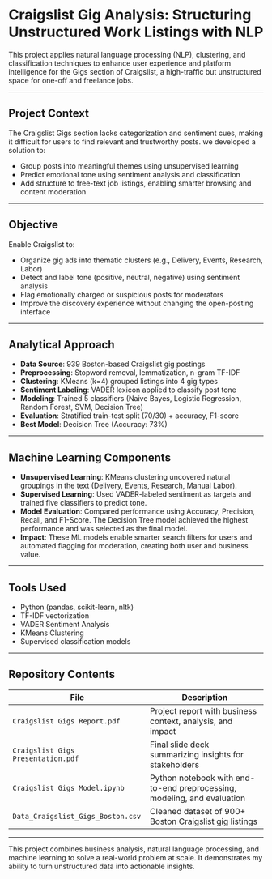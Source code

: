 # Craigslist Gig Analysis: Structuring Unstructured Work Listings with NLP

This project applies natural language processing (NLP), clustering, and classification techniques to enhance user experience and platform intelligence for the Gigs section of Craigslist, a high-traffic but unstructured space for one-off and freelance jobs.

---

## Project Context

The Craigslist Gigs section lacks categorization and sentiment cues, making it difficult for users to find relevant and trustworthy posts. we developed a solution to:
- Group posts into meaningful themes using unsupervised learning
- Predict emotional tone using sentiment analysis and classification
- Add structure to free-text job listings, enabling smarter browsing and content moderation

---

## Objective

Enable Craigslist to:
- Organize gig ads into thematic clusters (e.g., Delivery, Events, Research, Labor)
- Detect and label tone (positive, neutral, negative) using sentiment analysis
- Flag emotionally charged or suspicious posts for moderators
- Improve the discovery experience without changing the open-posting interface

---

## Analytical Approach

- **Data Source**: 939 Boston-based Craigslist gig postings
- **Preprocessing**: Stopword removal, lemmatization, n-gram TF-IDF
- **Clustering**: KMeans (k=4) grouped listings into 4 gig types
- **Sentiment Labeling**: VADER lexicon applied to classify post tone
- **Modeling**: Trained 5 classifiers (Naive Bayes, Logistic Regression, Random Forest, SVM, Decision Tree)
- **Evaluation**: Stratified train-test split (70/30) + accuracy, F1-score
- **Best Model**: Decision Tree (Accuracy: 73%)

---

## Machine Learning Components

- **Unsupervised Learning**: KMeans clustering uncovered natural groupings in the text (Delivery, Events, Research, Manual Labor).
- **Supervised Learning**: Used VADER-labeled sentiment as targets and trained five classifiers to predict tone.
- **Model Evaluation**: Compared performance using Accuracy, Precision, Recall, and F1-Score. The Decision Tree model achieved the highest performance and was selected as the final model.
- **Impact**: These ML models enable smarter search filters for users and automated flagging for moderation, creating both user and business value.

---

## Tools Used

- Python (pandas, scikit-learn, nltk)
- TF-IDF vectorization
- VADER Sentiment Analysis
- KMeans Clustering
- Supervised classification models

---

## Repository Contents

| File | Description |
|------|-------------|
| `Craigslist Gigs Report.pdf` | Project report with business context, analysis, and impact |
| `Craigslist Gigs Presentation.pdf` | Final slide deck summarizing insights for stakeholders |
| `Craigslist Gigs Model.ipynb` | Python notebook with end-to-end preprocessing, modeling, and evaluation |
| `Data_Craigslist_Gigs_Boston.csv` | Cleaned dataset of 900+ Boston Craigslist gig listings |

---

This project combines business analysis, natural language processing, and machine learning to solve a real-world problem at scale. It demonstrates my ability to turn unstructured data into actionable insights. 

